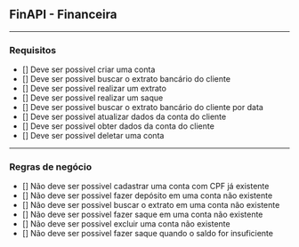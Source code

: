## FinAPI - Financeira

---
### Requisitos

- [] Deve ser possivel criar uma conta
- [] Deve ser possivel buscar o extrato bancário do cliente
- [] Deve ser possivel realizar um extrato
- [] Deve ser possivel realizar um saque
- [] Deve ser possivel buscar o extrato bancário do cliente por data
- [] Deve ser possivel atualizar dados da conta do cliente
- [] Deve ser possivel obter dados da conta do cliente
- [] Deve ser possivel deletar uma conta

---

### Regras de negócio

- [] Não deve ser possivel cadastrar uma conta com CPF já existente
- [] Não deve ser possivel fazer depósito em uma conta não existente
- [] Não deve ser possivel buscar o extrato em uma conta não existente
- [] Não deve ser possivel fazer saque em uma conta não existente
- [] Não deve ser possivel excluir uma conta não existente
- [] Não deve ser possivel fazer saque quando o saldo for insuficiente